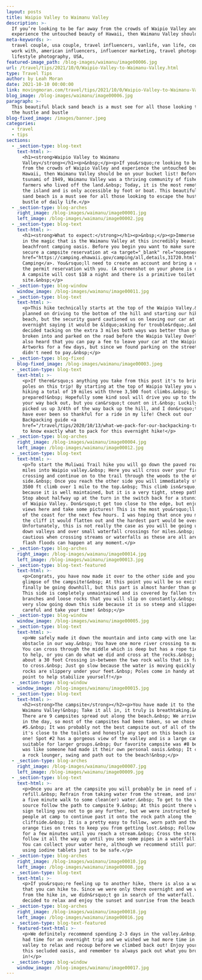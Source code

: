 ```yaml
---
layout: posts
title: Waipio Valley to Waimanu Valley
description: >-
  If you’re looking to be far away from the crowds of Waipio Valley and
  experience the untouched beauty of Hawaii, then Waimanu Valley should be...
meta-keywords: >-
  travel couple, usa couple, travel influencers, vanlife, van life, couples to
  work with, american influencers, influencer marketing, travel photography,
  lifestyle photography, USA,
featured-image_path: /blog-images/waimanu/image00006.jpg
url: /travel/tips/2021/10/0/Waipio-Valley-to-Waimanu-Valley.html 
type: Travel Tips
author: by Leah Moran
date: 2021-10-10 00:00:00
link: movingmoran.com/travel/tips/2021/10/0/Waipio-Valley-to-Waimanu-Valley.html
blog_image: /blog-images/waimanu/image00006.jpg
paragraph: >-
  This beautiful black sand beach is a must see for all those looking to escape
  the hustle and bustle
blog-fixed_image: /images/banner.jpeg
categories:
  - travel
  - tips
sections:
  - _section-type: blog-text
    text-html: >-
      <h1><strong>Waipio Valley to Waimanu
      Valley</strong></h1><p>&nbsp;</p><p>If you&rsquo;re looking to be far away
      from the crowds of Waipio Valley and experience the untouched beauty of
      Hawaii, then Waimanu Valley should be on your bucket list! Before the
      tsunami of 1949, Waimanu Valley was a thriving community of fishermen and
      farmers who lived off the land.&nbsp; Today, it is the most remote part of
      the island and is only accessible by foot or boat. This beautiful black
      sand beach is a must see for all those looking to escape the hustle and
      bustle of daily life.</p>
  - _section-type: blog-arches
    right_image: /blog-images/waimanu/image00001.jpg
    left_image: /blog-images/waimanu/image00002.jpg
  - _section-type: blog-text
    text-html: >-
      <h1><strong>What to expect:</strong></h1><p>&nbsp;</p><p>Immerse yourself
      in the magic that is the Waimanu Valley at this incredibly beautiful
      beachfront camping oasis. Before you begin you want to make sure you
      secure a campsite reservation at <a target="_blank" rel="noopener"
      href="https://camping.ehawaii.gov/camping/all,details,31720.html">Hawaii
      Camping</a>. You&rsquo;ll need to create an account and bring a copy of
      the permit reservation with you. (A screenshot on your phone is okay too!)
      A campsite will cost $18 a night and there is a primitive toilet at the
      site.&nbsp;</p>
  - _section-type: blog-window
    window_image: /blog-images/waimanu/image00011.jpg
  - _section-type: blog-text
    text-html: >-
      <p>This hike technically starts at the top of the Waipio Valley.&nbsp; We
      planned on driving to the bottom of the hill and starting our hike at the
      beach, but the security guard cautioned us on leaving our car at the beach
      overnight saying it would be &ldquo;asking for trouble&rdquo;.&nbsp; We
      decided tacking on the extra 3 miles both ways was better than getting
      broken into and parked on the road before the Waipio Valley Overlook. We
      also heard that you can pay a fee to leave your car at the Waipio Valley
      Artworks for a few days, but since we found parking on the street we
      didn't need to pay.&nbsp;</p>
  - _section-type: blog-fixed
    blog-fixed_image: /blog-images/waimanu/image00003.jpeg
  - _section-type: blog-text
    text-html: >-
      <p>If there&rsquo;s anything you take from this post it's to bring hiking
      poles on this trip! By starting at the top of Waipio Valley you will be
      hiking a total of 19 miles with three 3,500 foot climbs.&nbsp; So be
      prepared!&nbsp; Hopefully some kind soul will drive you up to the top on
      your way back out, but you can&rsquo;t count on it.&nbsp; Luckily, someone
      picked us up 3/4th of the way back up the hill, and I don&rsquo;t think I
      have ever been so thankful for a ride in my life! Check out our
      Backpacking guide <a
      href="/travel/tips/2020/10/13/what-we-pack-for-our-backpacking-trips.html">here</a>
      to know exactly what to pack for this overnight hike!</p>
  - _section-type: blog-arches
    right_image: /blog-images/waimanu/image00004.jpg
    left_image: /blog-images/waimanu/image00012.jpg
  - _section-type: blog-text
    text-html: >-
      <p>To start the Muliwai Trail hike you will go down the paved road for 3
      miles into Waipio valley.&nbsp; Here you will cross over your first river
      crossing and continue on to the trail through the woods to the other cliff
      side.&nbsp; Once you reach the other side you will immediately start your
      3500 ft climb over 1 mile to the top.&nbsp; This climb isn&rsquo;t so bad
      because it is well maintained, but it is a very tight, steep path.&nbsp;
      Stop about halfway up at the turn in the switch back for a stunning view
      of Waipio Valley. Don&rsquo;t get too close to the edge, but enjoy the
      views here and take some pictures! This is the most you&rsquo;ll be seeing
      of the coast for the next few hours. I was hoping that once you make it up
      the cliff it would flatten out and the hardest part would be over.&nbsp;
      Unfortunately, this is not really the case as you will be going up and
      down valleys and over small waterfall crossings for miles.&nbsp; Be extra
      cautious when crossing streams or waterfalls as these are all areas where
      flash floods can happen at any moment.</p>
  - _section-type: blog-arches
    right_image: /blog-images/waimanu/image00014.jpg
    left_image: /blog-images/waimanu/image00013.jpg
  - _section-type: blog-text-featured
    text-html: >-
      <p>Congrats, you have now made it over to the other side and you see a
      glimpse of the campsite!&nbsp; At this point you will be so excited to
      finally be going downhill, but this part is almost harder than going up!
      This side is completely unmaintained and is covered by fallen tree
      branches and loose rocks that you will slip on constantly.&nbsp; It was
      very slow going down this side because it is so steep and slippery, so be
      careful and take your time! &nbsp;</p>
  - _section-type: blog-window
    window_image: /blog-images/waimanu/image00005.jpg
  - _section-type: blog-text
    text-html: >-
      <p>We safely made it down the mountain and into camp with one last
      obstacle in our way.&nbsp; You have one more river crossing to make.&nbsp;
      You can cross through the middle which is deep but has a rope tied across
      to help, or you can do what we did and cross at the rocks.&nbsp; There is
      about a 30 foot Crossing in-between the two rock walls that is fairly easy
      to cross.&nbsp; Just go slow because the water is moving quickly and the
      rocks are slippery under your feet.&nbsp; Poles come in handy at this
      point to help stabilize yourself!</p>
  - _section-type: blog-window
    window_image: /blog-images/waimanu/image00015.jpg
  - _section-type: blog-text
    text-html: >-
      <h2><strong>The campsite</strong></h2><p>You have made it to the gorgeous
      Waimanu Valley!&nbsp; Take it all in, it truly is breathtaking.&nbsp;
      There are 9 campsites spread out along the beach.&nbsp; We arrived later
      in the day, so most of the campsites had been taken, so we chose spot
      #5.&nbsp; It was probably not the best campsite out of all of them, but
      it's close to the toilets and honestly any spot on this beach is a good
      one! Spot #2 has a gorgeous view of the valley and is a large campsite
      suitable for larger groups.&nbsp; Our favorite campsite was #8 because it
      was like someone had made it their own personal oasis.&nbsp; It comes with
      a rock lounger, swing and path out to the beach!&nbsp;</p>
  - _section-type: blog-arches
    right_image: /blog-images/waimanu/image00007.jpg
    left_image: /blog-images/waimanu/image00009.jpg
  - _section-type: blog-text
    text-html: >-
      <p>Once you are at the campsite you will probably be in need of a water
      refill.&nbsp; Refrain from taking water from the stream, and instead take
      a five minute walk to some clean(er) water.&nbsp; To get to the water
      source follow the path to campsite 9.&nbsp; At this point there will be a
      sign telling you not to go any further, but we were instructed by other
      people at camp to continue past it onto the rock path along the
      cliffside.&nbsp; It is a pretty easy to follow, worn path and there are
      orange ties on trees to keep you from getting lost.&nbsp; Follow this path
      for a few minutes until you reach a stream.&nbsp; Cross the stream and
      follow it all the way up until you see some pipes in a waterfall.&nbsp;
      You can collect your water here, although we recommend still purifying or
      using iodine tablets just to be safe.</p>
  - _section-type: blog-arches
    right_image: /blog-images/waimanu/image00010.jpg
    left_image: /blog-images/waimanu/image00008.jpg
  - _section-type: blog-text
    text-html: >-
      <p>If you&rsquo;re feeling up to another hike, there is also a waterfall
      that you can hike to. Since we were only there overnight and we were tired
      from the hike in, we didn&rsquo;t go in search of the waterfall. We
      decided to relax and enjoy the sunset and sunrise from the beach.</p>
  - _section-type: blog-arches
    right_image: /blog-images/waimanu/image00018.jpg
    left_image: /blog-images/waimanu/image00016.jpg
  - _section-type: blog-text-featured
    featured-text-html: >-
      <p>We definitely recommend spending 2-3 days in the valley.&nbsp; We only
      had time for an overnight trip and we wished we had more time in the
      valley to relax and recoup before we climbed back out! Enjoy your time in
      this secluded oasis, and remember to always pack out what you brought
      in!</p>
  - _section-type: blog-window
    window_image: /blog-images/waimanu/image00017.jpg
---
```

